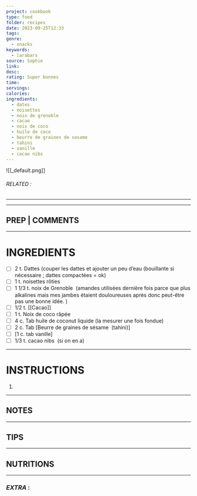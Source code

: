 ```yaml
---
project: cookbook
type: food
folder: recipes
date: 2023-09-25T12:33
tags: 
genre:
  - snacks
keywords:
  - larabars
source: Sophie
link: 
desc: 
rating: Super bonnes
time: 
servings: 
calories: 
ingredients:
  - dates
  - noisettes
  - noix de grenoble
  - cacao
  - noix de coco
  - huile de coco
  - beurre de graines de sesame
  - tahini
  - vanille
  - cacao nibs
---
```


![[_default.png]]
###### *RELATED* : 
---


---
## PREP | COMMENTS



---
# INGREDIENTS

- [ ] 2 t. Dattes (couper les dattes et ajouter un peu d’eau (bouillante si nécessaire ; dattes compactées = ok)  
- [ ] 1 t. noisettes rôties
- [ ] 1 1/3 t. noix de Grenoble  (amandes utilisées dernière fois parce que plus alkalines mais mes jambes étaient douloureuses après donc peut-être pas une bonne idée. )
- [ ] 1/2 t. [[Cacao]]
- [ ] 1 t. Noix de coco râpée
- [ ] 4 c. Tab huile de coconut liquide (la mesurer une fois fondue)
- [ ] 2 c. Tab [Beurre de graines de sésame  (tahini)]
- [ ] [1 c. tab vanille]
- [ ] 1/3 t. cacao nibs  (si on en a)

---
# INSTRUCTIONS

1. 

---
## NOTES



---
## TIPS



---
## NUTRITIONS



---
### *EXTRA* :



